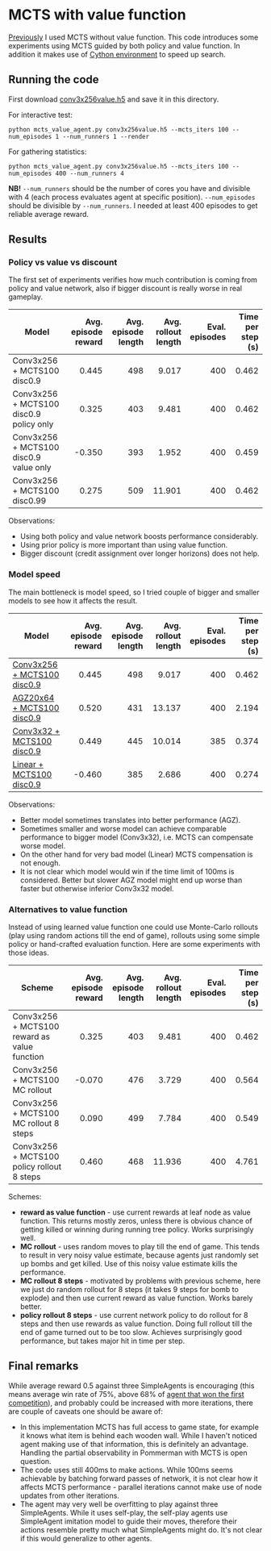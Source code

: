 # MCTS with value function

[Previously](../mcts_selfplay) I used MCTS without value function. This code introduces some experiments using MCTS guided by both policy and value function. In addition it makes use of [Cython environment](../cython_env) to speed up search.

## Running the code

First download [conv3x256value.h5](https://github.com/tambetm/pommerman-baselines/releases/download/single_600K_models/conv3x256value.h5) and save it in this directory.

For interactive test:
```
python mcts_value_agent.py conv3x256value.h5 --mcts_iters 100 --num_episodes 1 --num_runners 1 --render
```
For gathering statistics:
```
python mcts_value_agent.py conv3x256value.h5 --mcts_iters 100 --num_episodes 400 --num_runners 4
```
**NB!** `--num_runners` should be the number of cores you have and divisible with 4 (each process evaluates agent at specific position). `--num_episodes` should be divisible by `--num_runners`. I needed at least 400 episodes to get reliable average reward.

## Results

### Policy vs value vs discount

The first set of experiments verifies how much contribution is coming from policy and value network, also if bigger discount is really worse in real gameplay.

| Model | Avg. episode reward | Avg. episode length | Avg. rollout length | Eval. episodes | Time per step (s) |
| --- | ---: | ---: | ---: | ---: | ---: |
| Conv3x256 + MCTS100 disc0.9 | 0.445 | 498 | 9.017 | 400 | 0.462 |
| Conv3x256 + MCTS100 disc0.9 policy only | 0.325 | 403 | 9.481 | 400 | 0.462 |
| Conv3x256 + MCTS100 disc0.9 value only | -0.350 | 393 | 1.952 | 400 | 0.459 |
| Conv3x256 + MCTS100 disc0.99 | 0.275 | 509 | 11.901 | 400 | 0.462 |

Observations:
 * Using both policy and value network boosts performance considerably.
 * Using prior policy is more important than using value function.
 * Bigger discount (credit assignment over longer horizons) does not help.

### Model speed

The main bottleneck is model speed, so I tried couple of bigger and smaller models to see how it affects the result.

| Model | Avg. episode reward | Avg. episode length | Avg. rollout length | Eval. episodes | Time per step (s) |
| --- | ---: | ---: | ---: | ---: | ---: |
| [Conv3x256 + MCTS100 disc0.9](https://github.com/tambetm/pommerman-baselines/releases/download/single_600K_models/conv3x256value.h5) | 0.445 | 498 | 9.017 | 400 | 0.462 |
| [AGZ20x64 + MCTS100 disc0.9](https://github.com/tambetm/pommerman-baselines/releases/download/single_600K_models/agz20x64value.h5) | 0.520 | 431 | 13.137 | 400 | 2.194 |
| [Conv3x32 + MCTS100 disc0.9](https://github.com/tambetm/pommerman-baselines/releases/download/single_600K_models/conv3x32value.h5) | 0.449 | 445 | 10.014 | 385 | 0.374 |
| [Linear + MCTS100 disc0.9](https://github.com/tambetm/pommerman-baselines/releases/download/single_600K_models/linearvalue.h5) | -0.460 | 385 | 2.686 | 400 | 0.274 |

Observations:
 * Better model sometimes translates into better performance (AGZ).
 * Sometimes smaller and worse model can achieve comparable performance to bigger model (Conv3x32), i.e. MCTS can compensate worse model.
 * On the other hand for very bad model (Linear) MCTS compensation is not enough.
 * It is not clear which model would win if the time limit of 100ms is considered. Better but slower AGZ model might end up worse than faster but otherwise inferior Conv3x32 model.

### Alternatives to value function

Instead of using learned value function one could use Monte-Carlo rollouts (play using random actions till the end of game), rollouts using some simple policy or hand-crafted evaluation function. Here are some experiments with those ideas.

| Scheme | Avg. episode reward | Avg. episode length | Avg. rollout length | Eval. episodes | Time per step (s) |
| --- | ---: | ---: | ---: | ---: | ---: |
| Conv3x256 + MCTS100 reward as value function | 0.325 | 403 | 9.481 | 400 | 0.462 |
| Conv3x256 + MCTS100 MC rollout | -0.070 | 476 | 3.729 | 400 | 0.564 |
| Conv3x256 + MCTS100 MC rollout 8 steps | 0.090 | 499 | 7.784 | 400 | 0.549 |
| Conv3x256 + MCTS100 policy rollout 8 steps | 0.460 | 468 | 11.936 | 400 | 4.761 |

Schemes:
* **reward as value function** - use current rewards at leaf node as value function. This returns mostly zeros, unless there is obvious chance of getting killed or winning during running tree policy. Works surprisingly well.
* **MC rollout** - uses random moves to play till the end of game. This tends to result in very noisy value estimate, because agents just randomly set up bombs and get killed. Use of this noisy value estimate kills the performance.
* **MC rollout 8 steps** - motivated by problems with previous scheme, here we just do random rollout for 8 steps (it takes 9 steps for bomb to explode) and then use current reward as value function. Works barely better.
* **policy rollout 8 steps** - use current network policy to do rollout for 8 steps and then use rewards as value function. Doing full rollout till the end of game turned out to be too slow. Achieves surprisingly good performance, but takes major hit in time per step.

## Final remarks

While average reward 0.5 against three SimpleAgents is encouraging (this means average win rate of 75%, above 68% of [agent that won the first competition](https://yichengong.github.io/)), and probably could be increased with more iterations, there are couple of caveats one should be aware of:
 * In this implementation MCTS has full access to game state, for example it knows what item is behind each wooden wall. While I haven't noticed agent making use of that information, this is definitely an advantage. Handling the partial observability in Pommerman with MCTS is open question.
 * The code uses still 400ms to make actions. While 100ms seems achievable by batching forward passes of network, it is not clear how it affects MCTS performance - parallel iterations cannot make use of node updates from other iterations.
 * The agent may very well be overfitting to play against three SimpleAgents. While it uses self-play, the self-play agents use SimpleAgent imitation model to guide their moves, therefore their actions resemble pretty much what SimpleAgents might do. It's not clear if this would generalize to other agents.
